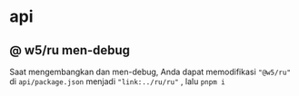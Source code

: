 # api

## @ w5/ru men-debug

Saat mengembangkan dan men-debug, Anda dapat memodifikasi `"@w5/ru"` di `api/package.json` menjadi `"link:../ru/ru"` , lalu `pnpm i`
